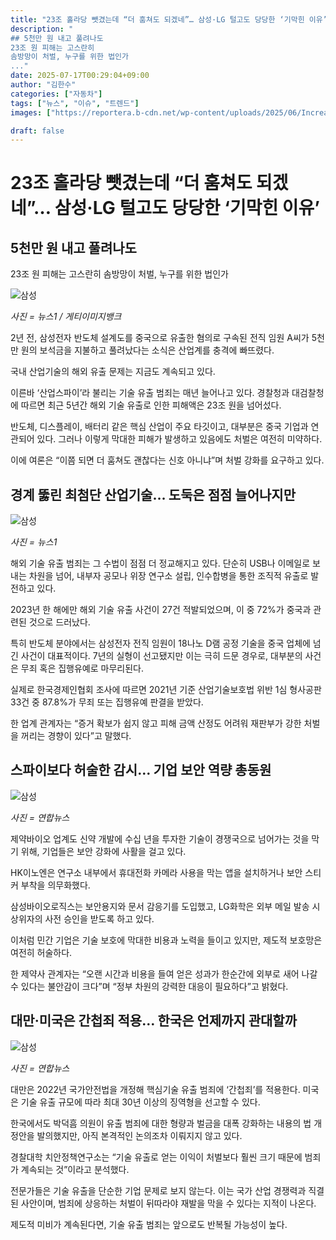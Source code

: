```yaml
---
title: "23조 홀라당 뺏겼는데 “더 훔쳐도 되겠네”… 삼성·LG 털고도 당당한 ‘기막힌 이유’"
description: "
## 5천만 원 내고 풀려나도
23조 원 피해는 고스란히
솜방망이 처벌, 누구를 위한 법인가
..."
date: 2025-07-17T00:29:04+09:00
author: "김한수"
categories: ["자동차"]
tags: ["뉴스", "이슈", "트렌드"]
images: ["https://reportera.b-cdn.net/wp-content/uploads/2025/06/Increase-in-domestic-technology-leak-crimes-1024x576.jpg"]

draft: false
---
```


# 23조 홀라당 뺏겼는데 “더 훔쳐도 되겠네”… 삼성·LG 털고도 당당한 ‘기막힌 이유’


## 5천만 원 내고 풀려나도
23조 원 피해는 고스란히
솜방망이 처벌, 누구를 위한 법인가


![삼성](https://reportera.b-cdn.net/wp-content/uploads/2025/06/Increase-in-domestic-technology-leak-crimes-1024x576.jpg)

*사진 = 뉴스1 / 게티이미지뱅크*

2년 전, 삼성전자 반도체 설계도를 중국으로 유출한 혐의로 구속된 전직 임원 A씨가 5천만 원의 보석금을 지불하고 풀려났다는 소식은 산업계를 충격에 빠뜨렸다.

국내 산업기술의 해외 유출 문제는 지금도 계속되고 있다.

이른바 ‘산업스파이’라 불리는 기술 유출 범죄는 매년 늘어나고 있다. 경찰청과 대검찰청에 따르면 최근 5년간 해외 기술 유출로 인한 피해액은 23조 원을 넘어섰다.

반도체, 디스플레이, 배터리 같은 핵심 산업이 주요 타깃이고, 대부분은 중국 기업과 연관되어 있다. 그러나 이렇게 막대한 피해가 발생하고 있음에도 처벌은 여전히 미약하다.

이에 여론은 “이쯤 되면 더 훔쳐도 괜찮다는 신호 아니냐”며 처벌 강화를 요구하고 있다.


## 경계 뚫린 최첨단 산업기술… 도둑은 점점 늘어나지만


![삼성](https://reportera.b-cdn.net/wp-content/uploads/2025/06/기술유출-1024x861.jpg)

*사진 = 뉴스1*

해외 기술 유출 범죄는 그 수법이 점점 더 정교해지고 있다. 단순히 USB나 이메일로 보내는 차원을 넘어, 내부자 공모나 위장 연구소 설립, 인수합병을 통한 조직적 유출로 발전하고 있다.

2023년 한 해에만 해외 기술 유출 사건이 27건 적발되었으며, 이 중 72%가 중국과 관련된 것으로 드러났다.

특히 반도체 분야에서는 삼성전자 전직 임원이 18나노 D램 공정 기술을 중국 업체에 넘긴 사건이 대표적이다. 7년의 실형이 선고됐지만 이는 극히 드문 경우로, 대부분의 사건은 무죄 혹은 집행유예로 마무리된다.

실제로 한국경제인협회 조사에 따르면 2021년 기준 산업기술보호법 위반 1심 형사공판 33건 중 87.8%가 무죄 또는 집행유예 판결을 받았다.

한 업계 관계자는 “증거 확보가 쉽지 않고 피해 금액 산정도 어려워 재판부가 강한 처벌을 꺼리는 경향이 있다”고 말했다.


## 스파이보다 허술한 감시… 기업 보안 역량 총동원


![삼성](https://reportera.b-cdn.net/wp-content/uploads/2025/06/기술유출-2-1024x537.jpg)

*사진 = 연합뉴스*

제약바이오 업계도 신약 개발에 수십 년을 투자한 기술이 경쟁국으로 넘어가는 것을 막기 위해, 기업들은 보안 강화에 사활을 걸고 있다.

HK이노엔은 연구소 내부에서 휴대전화 카메라 사용을 막는 앱을 설치하거나 보안 스티커 부착을 의무화했다.

삼성바이오로직스는 보안용지와 문서 감응기를 도입했고, LG화학은 외부 메일 발송 시 상위자의 사전 승인을 받도록 하고 있다.

이처럼 민간 기업은 기술 보호에 막대한 비용과 노력을 들이고 있지만, 제도적 보호망은 여전히 허술하다.

한 제약사 관계자는 “오랜 시간과 비용을 들여 얻은 성과가 한순간에 외부로 새어 나갈 수 있다는 불안감이 크다”며 “정부 차원의 강력한 대응이 필요하다”고 밝혔다.


## 대만·미국은 간첩죄 적용… 한국은 언제까지 관대할까


![삼성](https://reportera.b-cdn.net/wp-content/uploads/2025/06/기술유출-3-2-1024x537.jpg)

*사진 = 연합뉴스*

대만은 2022년 국가안전법을 개정해 핵심기술 유출 범죄에 ‘간첩죄’를 적용한다. 미국은 기술 유출 규모에 따라 최대 30년 이상의 징역형을 선고할 수 있다.

한국에서도 박덕흠 의원이 유출 범죄에 대한 형량과 벌금을 대폭 강화하는 내용의 법 개정안을 발의했지만, 아직 본격적인 논의조차 이뤄지지 않고 있다.

경찰대학 치안정책연구소는 “기술 유출로 얻는 이익이 처벌보다 훨씬 크기 때문에 범죄가 계속되는 것”이라고 분석했다.

전문가들은 기술 유출을 단순한 기업 문제로 보지 않는다. 이는 국가 산업 경쟁력과 직결된 사안이며, 범죄에 상응하는 처벌이 뒤따라야 재발을 막을 수 있다는 지적이 나온다.

제도적 미비가 계속된다면, 기술 유출 범죄는 앞으로도 반복될 가능성이 높다.
